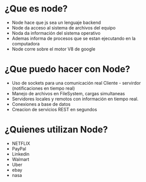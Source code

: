# ¿Que es node?
* Node hace que js sea un lenguaje backend
* Node da acceso al sistema de archivos del equipo
* Noda da información del sistema operativo
* Ademas informa de procesos que se estan ejecutando en la computadora
* Node corre sobre el motor V8 de google

# ¿Que puedo hacer con Node?
* Uso de sockets para una comunicación real Cliente - servirdor (notificaciones en tiempo real)
* Manejo de archivos en FileSystem, cargas simultaneas
* Servidores locales y remotos con información en tiempo real.
* Conexiones a base de datos
* Creacion de servicios REST en segundos

# ¿Quienes utilizan Node?
* NETFLIX
* PayPal
* Linkedin
* Walmart
* Uber
* ebay
* nasa
